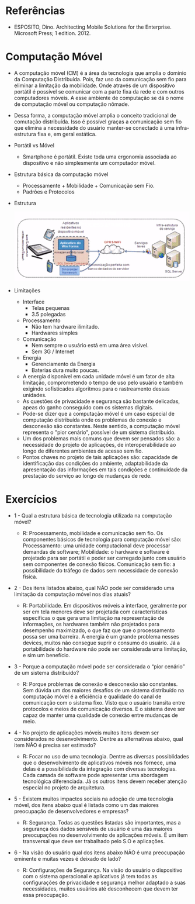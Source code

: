 <h1>Referências</h1>

* ESPOSITO, Dino. Architecting Mobile Solutions for the Enterprise. Microsoft Press; 1 edition. 2012.

<h1>Computação Móvel</h1>

* A computação móvel (CM) é a área da tecnologia que amplia o domínio da Computação Distribuída. Pois, faz uso da comunicação sem fio para eliminar a limitação da mobilidade. Onde através de um dispositivo portátil é possível se comunicar com a parte fixa da rede e com outros computadores móveis. A esse ambiente de computação se dá o nome de computação móvel ou computação nômade.
* Dessa forma, a computação móvel amplia o conceito tradicional de comutação distribuída. Isso é possível graças a comunicação sem fio que elimina a necessidade do usuário manter-se conectado à uma infra-estrutura fixa e, em geral estática.

* Portátil vs Móvel
    * Smartphone é portátil. Existe toda uma ergonomia associada ao dispositivo e não simplesmente um computador móvel.

* Estrutura básica da computação móvel
    * Processamente + Mobilidade + Comunicação sem Fio.
    * Padrões e Protocolos

* Estrutura

    <img src="imgs/01.png"/>

* Limitações
    * Interface
        * Telas pequenas
        * 3.5 polegadas 
    * Processamento
        * Não tem hardware ilimitado.
        * Hardwares simples
    * Comunicação
        * Nem sempre o usuário está em uma área visível.
        * Sem 3G / Internet
    * Energia
        * Gerenciamento da Energia
        * Baterias dura muito poucas.
    * A energia disponível em cada unidade móvel é um fator de alta limitação, comprometendo o tempo de uso pelo usuário e também exigindo sofisticados algoritmos para o rastreamento dessas unidades.
    * As questões de privacidade e segurança são bastante delicadas, apeas do ganho conseguido com os sistemas digitais.
    * Pode-se dizer que a computação móvel é um caso especial de computação distribuída onde os problemas de conexão e desconexão são constantes. Neste sentido, a computação móvel representa o "pior cenário", possível de um sistema distribuído.
    * Um dos problemas mais comuns que devem ser pensados são: a necessidade do projeto de aplicações, de interoperabilidade ao longo de diferentes ambientes de acesso sem fio.
    * Pontos chaves no projeto de tais aplicações são: capacidade de identificação das condições do ambiente, adaptabilidade da apresentação das informações em tais condições e continuidade da prestação do serviço ao longo de mudanças de rede.    


<h1>Exercícios</h1>

* 1 - Qual a estrutura básica de tecnologia utilizada na computação móvel?
    * R: Processamento, mobilidade e comunicação sem fio. Os componentes básicos de tecnologia para computação móvel são: Processamento: uma unidade computacional deve processar demandas de software; Mobilidade: o hardware e software é projetado para ser portátil e poder ser carregado junto com usuário sem componentes de conexão físicos. Comunicação sem fio: a possibilidade do tráfego de dados sem necessidade de conexão física.

* 2 - Dos itens listados abaixo, qual NÃO pode ser considerado uma limitação da computação móvel nos dias atuais?
    * R: Portabilidade. Em dispositivos móveis a interface, geralmente por ser em tela menores deve ser projetada com características específicas o que gera uma limitação na representação de informações, os hardwares também não projetados para desempenho maximizado, o que faz que que o processamento possa ser uma barreira. A energia é um grande problema nesses devices, muitos não consegue suprir o consumo do usuário. Já a portabilidade do hardware não pode ser considerada uma limitação, e sim um benefício.

* 3 - Porque a computação móvel pode ser considerada o “pior cenário” de um sistema distribuído?
    * R: Porque problemas de conexão e desconexão são constantes. Sem dúvida um dos maiores desafios de um sistema distribuído na computação móvel é a eficiência e qualidade do canal de comunicação com o sistema fixo. Visto que o usuário transita entre protocolos e meios de comunicação diversos. E o sistema deve ser capaz de manter uma qualidade de conexão entre mudanças de meio.

* 4 - No projeto de aplicações móveis muitos itens devem ser considerados no desenvolvimento. Dentre as alternativas abaixo, qual item NÃO é precisa ser estimado?
    * R: Focar no uso de uma tecnologia. Dentre as diversas possiblidades que o desenvolvimento de aplicativos móveis nos fornece, uma delas é a possibilidade da integração com diversas tecnologias. Cada camada de software pode apresentar uma abordagem tecnológica diferenciada. Já os outros itens devem receber atenção especial no projeto de arquitetura.

* 5 - Existem muitos impactos sociais na adoção de uma tecnologia móvel, dos itens abaixo qual é listada como um das maiores preocupação de desenvolvedores e empresas?
    * R: Segurança. Todas as questões listadas são importantes, mas a segurança dos dados sensíveis de usuário é uma das maiores preocupações no desenvolvimento de aplicações móveis. É um item transversal que deve ser trabalhado pelo S.O e aplicações.

* 6 - Na visão do usuário qual dos itens abaixo NÃO é uma preocupação eminente e muitas vezes é deixado de lado?
    * R: Configurações de Segurança. Na visão do usuário o dispositivo com o sistema operacional e aplicativos já tem todas as configurações de privacidade e segurança melhor adaptado a suas necessidades, muitos usuários até desconhecem que devem ter essa preocupação.